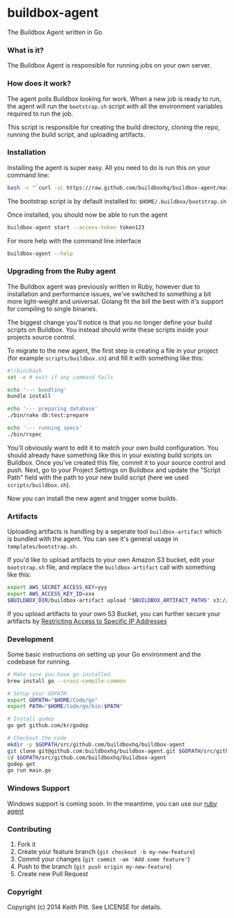 # buildbox-agent

The Buildbox Agent written in Go

### What is it?

The Buildbox Agent is responsible for running jobs on your own server.

### How does it work?

The agent polls Buildbox looking for work. When a new job is ready to run, the agent will run the `bootstrap.sh` script with all the environment variables required to run the job.

This script is responsible for creating the build directory, cloning the repo, running the build script, and uploading artifacts.

### Installation

Installing the agent is super easy. All you need to do is run this on your command line:

```bash
bash -c "`curl -sL https://raw.github.com/buildboxhq/buildbox-agent/master/install.sh`"
```

The bootstrap script is by default installed to: `$HOME/.buildbox/bootstrap.sh`

Once installed, you should now be able to run the agent

```bash
buildbox-agent start --access-token token123
```

For more help with the command line interface

```bash
buildbox-agent --help
```

### Upgrading from the Ruby agent

The Buildbox agent was previously written in Ruby, however due to installation and performance issues, we've switched to something
a bit more light-weight and universal. Golang fit the bill the best with it's support for compiling to single binaries.

The biggest change you'll notice is that you no longer define your build scripts on Buildbox. You instead should write these scripts inside
your projects source control.

To migrate to the new agent, the first step is creating a file in your project (for example `scripts/buildbox.sh`) and fill it with something like this:

```bash
#!/bin/bash
set -e # exit if any command fails

echo '--- bundling'
bundle install

echo '--- preparing database'
./bin/rake db:test:prepare

echo '--- running specs'
./bin/rspec
```

You'll obviously want to edit it to match your own build configuration. You should already have something like this in your
existing build scripts on Buildbox. Once you've created this file, commit it to your source control and push. Next, go to your
Project Settings on Buildbox and update the "Script Path" field with the path to your new build script (here we used `scripts/buildbox.sh`).

Now you can install the new agent and trigger some builds.

### Artifacts

Uploading artifacts is handling by a seperate tool `buildbox-artifact` which is bundled with the agent. You can see
it's general usage in `templates/bootstrap.sh`.

If you'd like to upload artifacts to your own Amazon S3 bucket, edit your `bootstrap.sh` file, and replace the `buildbox-artifact`
call with something like this:

```bash
export AWS_SECRET_ACCESS_KEY=yyy
export AWS_ACCESS_KEY_ID=xxx
$BUILDBOX_DIR/buildbox-artifact upload "$BUILDBOX_ARTIFACT_PATHS" s3://bucket-name/foo/bar --url $BUILDBOX_AGENT_API_URL
```

If you upload artifacts to your own S3 Bucket, you can further secure your artifacts by [Restricting Access to Specific IP Addresses](https://docs.aws.amazon.com/AmazonS3/latest/dev/AccessPolicyLanguage_UseCases_s3_a.html)

### Development

Some basic instructions on setting up your Go environment and the codebase for running.

```bash
# Make sure you have go installed.
brew install go --cross-compile-common

# Setup your GOPATH
export GOPATH="$HOME/Code/go"
export PATH="$HOME/Code/go/bin:$PATH"

# Install godep
go get github.com/kr/godep

# Checkout the code
mkdir -p $GOPATH/src/github.com/buildboxhq/buildbox-agent
git clone git@github.com:buildboxhq/buildbox-agent.git $GOPATH/src/github.com/buildboxhq/buildbox-agent
cd $GOPATH/src/github.com/buildboxhq/buildbox-agent
godep get
go run main.go
```

### Windows Support

Windows support is coming soon. In the meantime, you can use our [ruby agent](https://github.com/buildboxhq/buildbox-agent-ruby)

### Contributing

1. Fork it
2. Create your feature branch (`git checkout -b my-new-feature`)
3. Commit your changes (`git commit -am 'Add some feature'`)
4. Push to the branch (`git push origin my-new-feature`)
5. Create new Pull Request

### Copyright

Copyright (c) 2014 Keith Pitt. See LICENSE for details.
